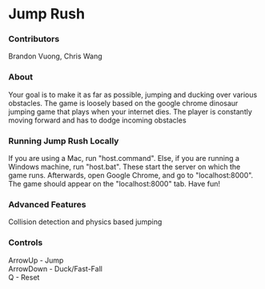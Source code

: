 # Jump Rush

### Contributors

Brandon Vuong, Chris Wang

### About

Your goal is to make it as far as possible, jumping and ducking over various obstacles. The game is loosely based on the google chrome dinosaur jumping game that plays when your internet dies. The player is constantly moving forward and has to dodge incoming obstacles


### Running Jump Rush Locally

If you are using a Mac, run "host.command". Else, if you are running a Windows machine, run "host.bat". These start the server on which the game runs. Afterwards, open Google Chrome, and go to "localhost:8000". The game should appear on the "localhost:8000" tab. Have fun! 

### Advanced Features

Collision detection and physics based jumping

### Controls 

ArrowUp - Jump <br />
ArrowDown - Duck/Fast-Fall <br /> 
Q - Reset 
